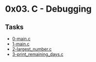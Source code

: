 # 0x03. C - Debugging

## Tasks

- [0-main.c](./0-main.c)
- [1-main.c](./1-main.c)
- [2-largest_number.c](./2-largest_number.c)
- [3-print_remaining_days.c](./3-print_remaining_days.c)
